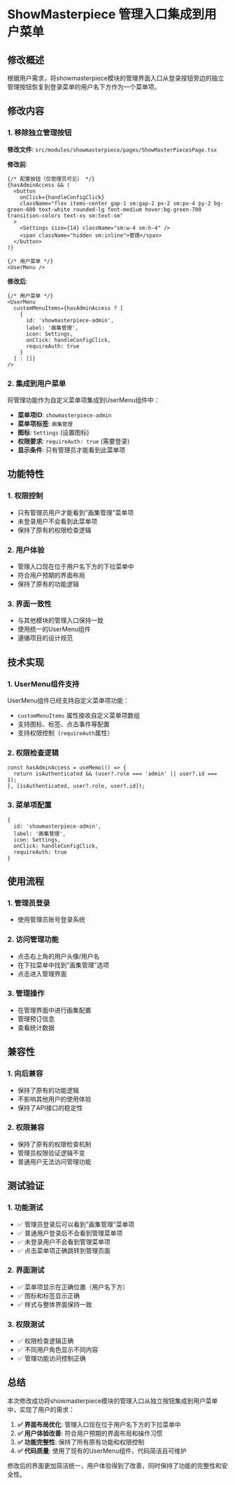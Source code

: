 # ShowMasterpiece 管理入口集成到用户菜单

## 修改概述

根据用户需求，将showmasterpiece模块的管理界面入口从登录按钮旁边的独立管理按钮恢复到登录菜单的用户名下方作为一个菜单项。

## 修改内容

### 1. 移除独立管理按钮

**修改文件**: `src/modules/showmasterpiece/pages/ShowMasterPiecesPage.tsx`

**修改前**:
```tsx
{/* 配置按钮（仅管理员可见） */}
{hasAdminAccess && (
  <button
    onClick={handleConfigClick}
    className="flex items-center gap-1 sm:gap-2 px-2 sm:px-4 py-2 bg-green-600 text-white rounded-lg font-medium hover:bg-green-700 transition-colors text-xs sm:text-sm"
  >
    <Settings size={14} className="sm:w-4 sm:h-4" />
    <span className="hidden sm:inline">管理</span>
  </button>
)}

{/* 用户菜单 */}
<UserMenu />
```

**修改后**:
```tsx
{/* 用户菜单 */}
<UserMenu 
  customMenuItems={hasAdminAccess ? [
    {
      id: 'showmasterpiece-admin',
      label: '画集管理',
      icon: Settings,
      onClick: handleConfigClick,
      requireAuth: true
    }
  ] : []}
/>
```

### 2. 集成到用户菜单

将管理功能作为自定义菜单项集成到UserMenu组件中：

- **菜单项ID**: `showmasterpiece-admin`
- **菜单项标签**: `画集管理`
- **图标**: `Settings` (设置图标)
- **权限要求**: `requireAuth: true` (需要登录)
- **显示条件**: 只有管理员才能看到此菜单项

## 功能特性

### 1. 权限控制
- 只有管理员用户才能看到"画集管理"菜单项
- 未登录用户不会看到此菜单项
- 保持了原有的权限检查逻辑

### 2. 用户体验
- 管理入口现在位于用户名下方的下拉菜单中
- 符合用户预期的界面布局
- 保持了原有的功能逻辑

### 3. 界面一致性
- 与其他模块的管理入口保持一致
- 使用统一的UserMenu组件
- 遵循项目的设计规范

## 技术实现

### 1. UserMenu组件支持
UserMenu组件已经支持自定义菜单项功能：
- `customMenuItems` 属性接收自定义菜单项数组
- 支持图标、标签、点击事件等配置
- 支持权限控制（`requireAuth`属性）

### 2. 权限检查逻辑
```tsx
const hasAdminAccess = useMemo(() => {
  return isAuthenticated && (user?.role === 'admin' || user?.id === 1);
}, [isAuthenticated, user?.role, user?.id]);
```

### 3. 菜单项配置
```tsx
{
  id: 'showmasterpiece-admin',
  label: '画集管理',
  icon: Settings,
  onClick: handleConfigClick,
  requireAuth: true
}
```

## 使用流程

### 1. 管理员登录
- 使用管理员账号登录系统

### 2. 访问管理功能
- 点击右上角的用户头像/用户名
- 在下拉菜单中找到"画集管理"选项
- 点击进入管理界面

### 3. 管理操作
- 在管理界面中进行画集配置
- 管理预订信息
- 查看统计数据

## 兼容性

### 1. 向后兼容
- 保持了原有的功能逻辑
- 不影响其他用户的使用体验
- 保持了API接口的稳定性

### 2. 权限兼容
- 保持了原有的权限检查机制
- 管理员权限验证逻辑不变
- 普通用户无法访问管理功能

## 测试验证

### 1. 功能测试
- ✅ 管理员登录后可以看到"画集管理"菜单项
- ✅ 普通用户登录后不会看到管理菜单项
- ✅ 未登录用户不会看到管理菜单项
- ✅ 点击菜单项正确跳转到管理页面

### 2. 界面测试
- ✅ 菜单项显示在正确位置（用户名下方）
- ✅ 图标和标签显示正确
- ✅ 样式与整体界面保持一致

### 3. 权限测试
- ✅ 权限检查逻辑正确
- ✅ 不同用户角色显示不同内容
- ✅ 管理功能访问控制正确

## 总结

本次修改成功将showmasterpiece模块的管理入口从独立按钮集成到用户菜单中，实现了用户的需求：

1. **✅ 界面布局优化**: 管理入口现在位于用户名下方的下拉菜单中
2. **✅ 用户体验改善**: 符合用户预期的界面布局和操作习惯
3. **✅ 功能完整性**: 保持了所有原有功能和权限控制
4. **✅ 代码质量**: 使用了现有的UserMenu组件，代码简洁且可维护

修改后的界面更加简洁统一，用户体验得到了改善，同时保持了功能的完整性和安全性。 